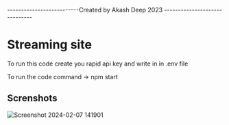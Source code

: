  --------------------------Created by Akash Deep 2023 ------------------------------
 <h1>Streaming site</h1>
<p>To run this code create you rapid api key and write in in .env file</p>
<p> To run the code command -> npm start</p>

<h2>Screnshots</h2>

![Screenshot 2024-02-07 141901](https://github.com/AmbroseDAkash/Streaming_platform/assets/93151820/0741d5ca-7eb5-4a6b-9499-12e6935f4ba0)

 
